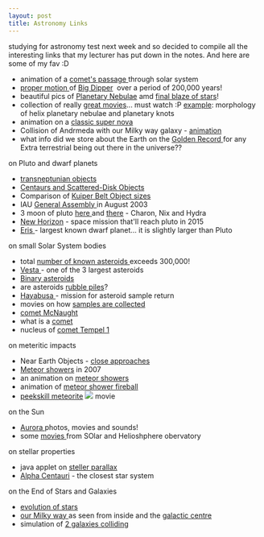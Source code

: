 ```yaml
---
layout: post
title: Astronomy Links
---
```


studying for astronomy test next week and so decided to compile all the interesting links that my lecturer has put down in the notes. And here are some of my fav :D

- animation of a [comet's passage ](http://www.classzone.com/books/earth_science/terc/content/visualizations/es2706/es2706page01.cfm?chapter_no=visualization)through solar system
- [proper motion ](http://www-astronomy.mps.ohio-state.edu/~pogge/Ast162/Movies/uma.gif)of [Big Dipper](http://www-astronomy.mps.ohio-state.edu/~pogge/Ast162/Movies/proper.html)  over a period of 200,000 years!
- beautiful pics of [Planetary Nebulae](http://hubblesite.org/newscenter/archive/releases/nebula/planetary) amd [final blaze of stars](http://hubblesite.org/newscenter/archive/releases/1997/38/image)!
- collection of really [great movies](http://hubblesite.org/newscenter/archive/releases/index/172/)... must watch :P [example](http://hubblesite.org/newscenter/archive/releases/2003/11/video/a): morphology of helix planetary nebulae and planetary knots
- animation on a [classic super nova](http://www.nasa.gov/mpg/69478main_classic_supernova.mpg)
- Collision of Andrmeda with our Milky way galaxy - [animation](http://imgsrc.hubblesite.org/hu/db/1997/34/videos/c/formats/low_quicktime.mov)
- what info did we store about the Earth on the [Golden Record ](http://voyager.jpl.nasa.gov/spacecraft/goldenrec1.html)for any Extra terrestrial being out there in the universe??

on Pluto and dwarf planets

- [transneptunian objects](http://cfa-www.harvard.edu/cfa/ps/lists/TNOs.html)
- [Centaurs and Scattered-Disk Objects](http://cfa-www.harvard.edu/iau/lists/Centaurs.html)
- Comparison of [Kuiper Belt Object sizes](http://hubblesite.org/newscenter/archive/releases/2006/16/image/d/format/web_print/)
- IAU [General Assembly ](http://www.iau.org/iau0603.414.0.html)in August 2003
- 3 moon of pluto [here ](http://antwrp.gsfc.nasa.gov/apod/ap051103.html)and [there](http://antwrp.gsfc.nasa.gov/apod/ap060624.html) - Charon, Nix and Hydra
- [New Horizon](http://pluto.jhuapl.edu/) - space mission that'll reach pluto in 2015
- [Eris ](http://www.gps.caltech.edu/~mbrown/planetlila/)- largest known dwarf planet... it is slightly larger than Pluto

on small Solar System bodies

- total [number of known asteroids ](http://cfa-www.harvard.edu/iau/lists/ArchiveStatistics.html)exceeds 300,000!
- [Vesta ](http://neo.jpl.nasa.gov/images/vesta.html)- one of the 3 largest asteroids
- [Binary asteroids](http://antwrp.gsfc.nasa.gov/apod/ap001101.html)
- are asteroids [rubble piles](http://www.ips.gov.au/IPSHosted/neo/info/notes/rubble.htm)?
- [Hayabusa ](http://www.ips.gov.au/IPSHosted/neo/info/notes/rubble.htm)- mission for asteroid sample return
- movies on how [samples are collected](http://www.astro.mech.tohoku.ac.jp/hayabusa/page1_english.htm#touchdown-movie)
- [comet McNaught](http://antwrp.gsfc.nasa.gov/apod/ap070118.html)
- what is a [comet](http://sci.esa.int/science-e/www/object/index.cfm?fobjectid=2396)
- nucleus of [comet Tempel 1](http://antwrp.gsfc.nasa.gov/apod/ap050915.html)

on meteritic impacts

- Near Earth Objects - [close approaches](http://neo.jpl.nasa.gov/ca/)
- [Meteor showers](http://skytonight.com/observing/objects/meteors/5083801.html) in 2007
- an animation on [meteor showers](http://www.classzone.com/books/earth_science/terc/content/visualizations/es2707/es2707page01.cfm?chapter_no=visualization)
- animation of [meteor shower fireball](http://antwrp.gsfc.nasa.gov/apod/ap050812.html)
- [peekskill meteorite](http://128.102.32.13/impact/images/mm_gallery/peekskill_mpg.mpeg) ![](http://i29.photobucket.com/albums/c273/sweska/winmicon.jpg) movie

on the Sun

- [Aurora ](http://www.exploratorium.edu/auroras/photography.html)photos, movies and sounds!
- some [movies ](http://sohowww.nascom.nasa.gov/gallery/Movies/animations.html)from SOlar and Helioshphere obervatory

on stellar properties

- java applet on [ steller parallax](http://instruct1.cit.cornell.edu/courses/astro101/java/parallax/parallax.html)
- [Alpha Centauri](http://antwrp.gsfc.nasa.gov/apod/ap030323.html) - the closest star system

on the End of Stars and Galaxies

- [evolution of stars](http://www-astronomy.mps.ohio-state.edu/~pogge/Ast162/Movies/proper.html)
- [our Milky way ](http://www.davidmalin.com/fujii/source/af3-21_72.html)as seen from inside and the [galactic centre](http://antwrp.gsfc.nasa.gov/apod/ap011229.html)
- simulation of [2 galaxies colliding](http://hubblesite.org/newscenter/archive/releases/2002/09/video/a)
